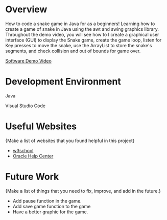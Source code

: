 # Overview

How to code a snake game in Java for as a beginners! Learning how to create a game of snake in Java using the awt and swing graphics library. Throughout the demo video, you will see how to I create a graphical user interface (GUI) to display the Snake game, create the game loop, listen for Key presses to move the snake, use the ArrayList to store the snake's segments, and check collision and out of bounds for game over.

[Software Demo Video](http://youtube.link.goes.here)

# Development Environment

Java

Visual Studio Code

# Useful Websites

{Make a list of websites that you found helpful in this project}

- [w3school](https://www.w3schools.com/java/e)
- [Oracle Help Center](https://docs.oracle.com/javase/tutorial/)

# Future Work

{Make a list of things that you need to fix, improve, and add in the future.}

- Add pause function in the game.
- Add save game function to the game
- Have a better graphic for the game. 
